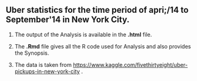 ## Uber statistics for the time period of apri;/14 to September'14 in New York City.

1) The output of the Analysis is available in the **.html** file.

2) The **.Rmd** file gives all the R code used for Analysis and also provides the Synopsis.

3) The data is taken from https://www.kaggle.com/fivethirtyeight/uber-pickups-in-new-york-city .
